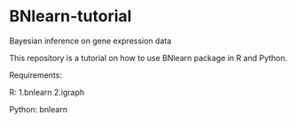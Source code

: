 # BNlearn-tutorial
Bayesian inference on gene expression data

This repository is a tutorial on how to use BNlearn package in R and Python.

Requirements:

R:
1.bnlearn
2.igraph

Python:
bnlearn
